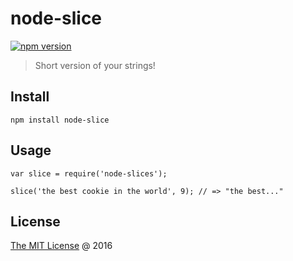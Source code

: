 # node-slice

[![npm version](https://badge.fury.io/js/node-slice.svg)](https://badge.fury.io/js/node-slice)

> Short version of your strings!

## Install

```
npm install node-slice
```

## Usage

```
var slice = require('node-slices');

slice('the best cookie in the world', 9); // => "the best..."
```

## License

[The MIT License](http://piecioshka.mit-license.org) @ 2016
